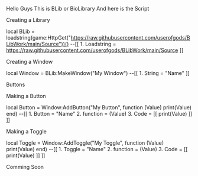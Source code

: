 Hello Guys This is BLib or BioLibrary
And here is the Script

Creating a Library

local BLib = loadstring(game:HttpGet("https://raw.githubusercontent.com/userofgods/BLibWork/main/Source"))()
--[[
	1. Loadstring = https://raw.githubusercontent.com/userofgods/BLibWork/main/Source
]]

Creating a Window

local Window = BLib:MakeWindow("My Window")
--[[
	1. String = "Name"
]]

Buttons

Making a Button

local Button = Window:AddButton("My Button", function (Value)
	print(Value)
end)
--[[
	1. Button = "Name"
	2. function = (Value)
	3. Code = [[
		print(Value)
	]]
]]

Making a Toggle

local Toggle = Window:AddToggle("My Toggle", function (Value)
	print(Value)
end)
--[[
	1. Toggle = "Name"
	2. function = (Value)
	3. Code = [[
		print(Value)
	]]
]]

Comming Soon
